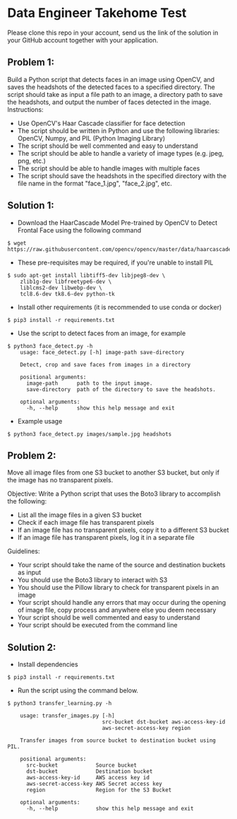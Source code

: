 # Data Engineer Takehome Test

Please clone this repo in your account, send us the link of the solution in your GitHub account together with your application.

## Problem 1:

Build a Python script that detects faces in an image using OpenCV, and saves the headshots of the detected faces to a specified directory. The script should take as input a file path to an image, a directory path to save the headshots, and output the number of faces detected in the image.
Instructions:
- Use OpenCV's Haar Cascade classifier for face detection
- The script should be written in Python and use the following libraries: OpenCV, Numpy, and PIL (Python Imaging Library)
- The script should be well commented and easy to understand
- The script should be able to handle a variety of image types (e.g. jpeg, png, etc.)
- The script should be able to handle images with multiple faces
- The script should save the headshots in the specified directory with the file name in the format "face_1.jpg", "face_2.jpg", etc.


## Solution 1:

- Download the HaarCascade Model Pre-trained by OpenCV to Detect Frontal Face using the following command

```shell
$ wget https://raw.githubusercontent.com/opencv/opencv/master/data/haarcascades/haarcascade_frontalface_default.xml
```

- These pre-requisites may be required, if you're unable to install PIL
```shell
$ sudo apt-get install libtiff5-dev libjpeg8-dev \
    zlib1g-dev libfreetype6-dev \
    liblcms2-dev libwebp-dev \
    tcl8.6-dev tk8.6-dev python-tk
```

- Install other requirements (it is recommended to use conda or docker)
```shell
$ pip3 install -r requirements.txt
```

- Use the script to detect faces from an image, for example
```
$ python3 face_detect.py -h
    usage: face_detect.py [-h] image-path save-directory

    Detect, crop and save faces from images in a directory

    positional arguments:
      image-path      path to the input image.
      save-directory  path of the directory to save the headshots.

    optional arguments:
      -h, --help      show this help message and exit
```


- Example usage
```shell
$ python3 face_detect.py images/sample.jpg headshots
```

## Problem 2: 

Move all image files from one S3 bucket to another S3 bucket, but only if the image has no transparent pixels.

Objective: Write a Python script that uses the Boto3 library to accomplish the following:

- List all the image files in a given S3 bucket
- Check if each image file has transparent pixels
- If an image file has no transparent pixels, copy it to a different S3 bucket
- If an image file has transparent pixels, log it in a separate file

Guidelines:
- Your script should take the name of the source and destination buckets as input
- You should use the Boto3 library to interact with S3
- You should use the Pillow library to check for transparent pixels in an image
- Your script should handle any errors that may occur during the opening of image file, copy process and anywhere else you deem necessary
- Your script should be well commented and easy to understand
- Your script should be executed from the command line

## Solution 2:

- Install dependencies
```
$ pip3 install -r requirements.txt
```

- Run the script using the command below.
```
$ python3 transfer_learning.py -h

    usage: transfer_images.py [-h]
                              src-bucket dst-bucket aws-access-key-id
                              aws-secret-access-key region

    Transfer images from source bucket to destination bucket using PIL.

    positional arguments:
      src-bucket            Source bucket
      dst-bucket            Destination bucket
      aws-access-key-id     AWS access key id
      aws-secret-access-key AWS Secret access key
      region                Region for the S3 Bucket

    optional arguments:
      -h, --help            show this help message and exit
```